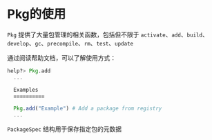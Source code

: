 # Pkg的使用
`Pkg` 提供了大量包管理的相关函数，包括但不限于 `activate`、`add`、`build`、`develop`、`gc`、`precompile`、`rm`、`test`、`update`

通过阅读帮助文档，可以了解使用方式：
```jl
help?> Pkg.add
  ...

  Examples
  ≡≡≡≡≡≡≡≡≡≡

  Pkg.add("Example") # Add a package from registry
  ...
```

`PackageSpec` 结构用于保存指定包的元数据
